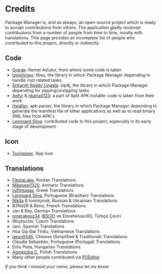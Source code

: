 # Credits
Package Manager is, and as always, an open-source project which is ready to accept contributions from others. The application gladly received contributions from a number of people from time to time, mostly with translations. This page provides an <i>incomplete</i> list of people who contributed to this project, directly or indirectly.

## Code
* [Grarak](https://github.com/Grarak/): Kernel Adiutor, from where some code is taken
* [topjohnwu](https://github.com/topjohnwu): libsu, the library in which Package Manager depending to handle root related tasks
* [Srikanth Reddy Lingala](https://github.com/srikanth-lingala): zip4j, the library in which Package Manager depending for zipping/unzipping tasks
* [Aefyr](https://github.com/Aefyr/) & [nkalra0123](https://github.com/nkalra0123/): a part of Split APK Installer code is taken from their work
* [Hsiafan](https://github.com/hsiafan/): apk-parser, the library in which Package Manager depending to generate the manifest file of other applications as well as to read binary XML files from APK's
* [Lennoard Silva](https://github.com/Lennoard): contributed code to this project, especially in its early stage of development

## Icon
* [Toxinpiper](https://t.me/toxinpiper), App Icon

## Translations
* [FiestaLake](https://github.com/FiestaLake), Korean Translations
* [Mikesew1320](https://github.com/Mikesew1320), Amharic Translations
* [tsiflimagas](https://github.com/tsiflimagas), Greek Translations
* [Lennoard Silva](https://github.com/Lennoard), Portuguese (Brazilian) Translations
* [Nikita](https://t.me/MONSTER_PC) & tommynok, Russian & Ukrainian Translations
* B3Nd2R & Reno, French Translations
* Jan & Ray, German Translations
* [omerakgoz34](https://github.com/omerakgoz34) ([BSÇE](https://bluesoulceviriekibi.net)) ve Emrehelvaci83, Türkçe Çeviri
* Woytazzer, Czech Translations
* Javi, Spanish Translations
* Hoa Gia Đại Thiếu, Vietnamese Translations
* [jason5545](https://github.com/jason5545), Chinese (Simplified & Traditional) Translations
* Cláudia Sebastião, Portuguese (Portugal) Translations
* Erős Pista, Hungarian Translations
* [Agnieszka C](https://github.com/Aga-C), Polish Translations
* Many other people contributed via [POEditor](https://poeditor.com/join/project?hash=0CitpyI1Oc)

_If you think I missed your name, please let me know._
